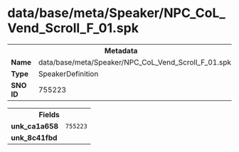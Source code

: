 <h1>data/base/meta/Speaker/NPC_CoL_Vend_Scroll_F_01.spk</h1><table><tr><th colspan="100%">Metadata</th></tr><tr><td><b>Name</b></td><td>data/base/meta/Speaker/NPC_CoL_Vend_Scroll_F_01.spk</td></tr><tr><td><b>Type</b></td><td>SpeakerDefinition</td></tr><tr><td><b>SNO ID</b></td><td>755223</td></tr></table>

<table><tr><th colspan="100%">Fields</th></tr><tr><td><b>unk_ca1a658</b></td><td><code>755223</code></td></tr><tr><td><b>unk_8c41fbd</b></td><td></td></tr></table>

